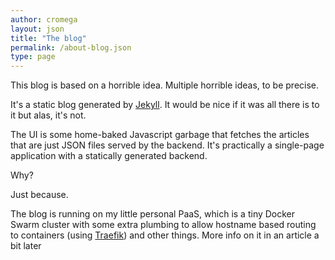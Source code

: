 ```yaml
---
author: cromega
layout: json
title: "The blog"
permalink: /about-blog.json
type: page
---
```


This blog is based on a horrible idea. Multiple horrible ideas, to be precise.

It's a static blog generated by [Jekyll](https://jekyllrb.com/). It would be nice if it was all there is to it but alas, it's not.

The UI is some home-baked Javascript garbage that fetches the articles that are just JSON files served by the backend. It's practically a single-page application with a statically generated backend.

Why?

Just because.

The blog is running on my little personal PaaS, which is a tiny Docker Swarm cluster with some extra plumbing to allow hostname based routing to containers (using [Traefik](https://traefik.io)) and other things. More info on it in an article a bit later
